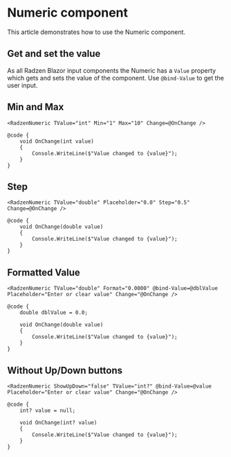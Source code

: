 # Numeric component
This article demonstrates how to use the Numeric component. 

## Get and set the value
As all Radzen Blazor input components the Numeric has a `Value` property which gets and sets the value of the component.
Use `@bind-Value` to get the user input. 


## Min and Max
```
<RadzenNumeric TValue="int" Min="1" Max="10" Change=@OnChange />

@code {
    void OnChange(int value)
    {
        Console.WriteLine($"Value changed to {value}");
    }
}
```

## Step
```
<RadzenNumeric TValue="double" Placeholder="0.0" Step="0.5" Change=@OnChange />

@code {
    void OnChange(double value)
    {
        Console.WriteLine($"Value changed to {value}");
    }
}
```

## Formatted Value
```
<RadzenNumeric TValue="double" Format="0.0000" @bind-Value=@dblValue Placeholder="Enter or clear value" Change="@OnChange />

@code {
    double dblValue = 0.0;

    void OnChange(double value)
    {
        Console.WriteLine($"Value changed to {value}");
    }
}
```

## Without Up/Down buttons
```
<RadzenNumeric ShowUpDown="false" TValue="int?" @bind-Value=@value Placeholder="Enter or clear value" Change="@OnChange />

@code {
    int? value = null;
    
    void OnChange(int? value)
    {
        Console.WriteLine($"Value changed to {value}");
    }
}
```